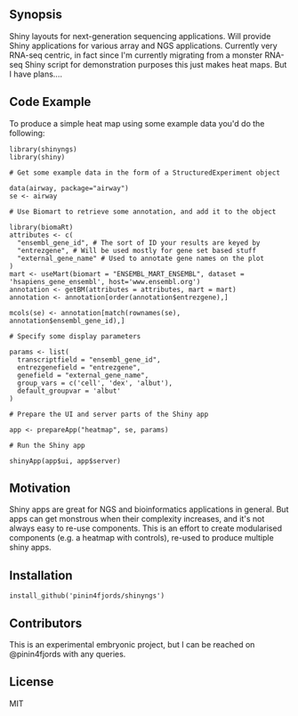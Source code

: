 ## Synopsis

Shiny layouts for next-generation sequencing applications. Will provide Shiny applications for various array and NGS applications. Currently very RNA-seq centric, in fact since I'm currently migrating from a monster RNA-seq Shiny script for demonstration purposes this just makes heat maps. But I have plans....

## Code Example

To produce a simple heat map using some example data you'd do the following:

```{r, eval=FALSE}
library(shinyngs)
library(shiny)

# Get some example data in the form of a StructuredExperiment object

data(airway, package="airway")
se <- airway

# Use Biomart to retrieve some annotation, and add it to the object

library(biomaRt)
attributes <- c(
  "ensembl_gene_id", # The sort of ID your results are keyed by
  "entrezgene", # Will be used mostly for gene set based stuff
  "external_gene_name" # Used to annotate gene names on the plot
)
mart <- useMart(biomart = "ENSEMBL_MART_ENSEMBL", dataset = 'hsapiens_gene_ensembl', host='www.ensembl.org')
annotation <- getBM(attributes = attributes, mart = mart)
annotation <- annotation[order(annotation$entrezgene),]

mcols(se) <- annotation[match(rownames(se), annotation$ensembl_gene_id),]

# Specify some display parameters

params <- list(
  transcriptfield = "ensembl_gene_id", 
  entrezgenefield = "entrezgene",
  genefield = "external_gene_name", 
  group_vars = c('cell', 'dex', 'albut'), 
  default_groupvar = 'albut'
)

# Prepare the UI and server parts of the Shiny app

app <- prepareApp("heatmap", se, params)

# Run the Shiny app

shinyApp(app$ui, app$server)
```

## Motivation

Shiny apps are great for NGS and bioinformatics applications in general. But apps can get monstrous when their complexity increases, and it's not always easy to re-use components. This is an effort to create modularised components (e.g. a heatmap with controls), re-used to produce multiple shiny apps.

## Installation

```{r, eval=FALSE}
install_github('pinin4fjords/shinyngs')
```

## Contributors

This is an experimental embryonic project, but I can be reached on @pinin4fjords with any queries.

## License

MIT